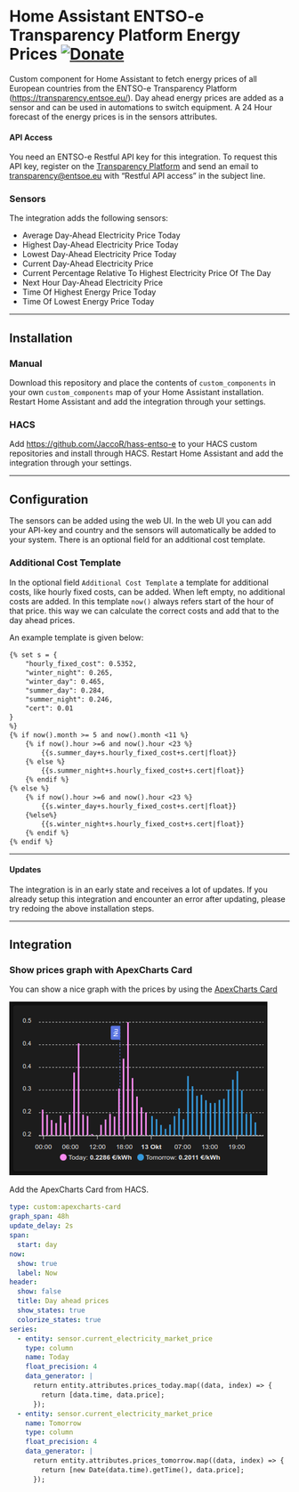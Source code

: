 # Home Assistant ENTSO-e Transparency Platform Energy Prices [![Donate](https://img.shields.io/badge/Donate-PayPal-green.svg)](https://www.paypal.com/donate/?hosted_button_id=J6LK5FLATEUNC)
Custom component for Home Assistant to fetch energy prices of all European countries from the ENTSO-e Transparency Platform (https://transparency.entsoe.eu/).
Day ahead energy prices are added as a sensor and can be used in automations to switch equipment. A 24 Hour forecast of the energy prices is in the sensors attributes.

#### API Access
You need an ENTSO-e Restful API key for this integration. To request this API key, register on the [Transparency Platform](https://transparency.entsoe.eu/) and send an email to transparency@entsoe.eu with “Restful API access” in the subject line.

### Sensors
The integration adds the following sensors:
- Average Day-Ahead Electricity Price Today
- Highest Day-Ahead Electricity Price Today
- Lowest Day-Ahead Electricity Price Today
- Current Day-Ahead Electricity Price
- Current Percentage Relative To Highest Electricity Price Of The Day
- Next Hour Day-Ahead Electricity Price
- Time Of Highest Energy Price Today
- Time Of Lowest Energy Price Today

------
## Installation

### Manual
Download this repository and place the contents of `custom_components` in your own `custom_components` map of your Home Assistant installation. Restart Home Assistant and add the integration through your settings. 

### HACS

Add https://github.com/JaccoR/hass-entso-e to your HACS custom repositories and install through HACS. Restart Home Assistant and add the integration through your settings. 

------
## Configuration

The sensors can be added using the web UI. In the web UI you can add your API-key and country and the sensors will automatically be added to your system. There is an optional field for an additional cost template.

### Additional Cost Template

In the optional field `Additional Cost Template` a template for additional costs, like hourly fixed costs, can be added. When left empty, no additional costs are added.
In this template `now()` always refers start of the hour of that price. this way we can calculate the correct costs and add that to the day ahead prices. 

An example template is given below:
```
{% set s = {
    "hourly_fixed_cost": 0.5352,
    "winter_night": 0.265,
    "winter_day": 0.465,
    "summer_day": 0.284,
    "summer_night": 0.246,
    "cert": 0.01
}
%}
{% if now().month >= 5 and now().month <11 %}
    {% if now().hour >=6 and now().hour <23 %}
        {{s.summer_day+s.hourly_fixed_cost+s.cert|float}}
    {% else %}
        {{s.summer_night+s.hourly_fixed_cost+s.cert|float}}
    {% endif %}
{% else %}
    {% if now().hour >=6 and now().hour <23 %}
        {{s.winter_day+s.hourly_fixed_cost+s.cert|float}}
    {%else%}
        {{s.winter_night+s.hourly_fixed_cost+s.cert|float}}
    {% endif %}
{% endif %}
```
------


#### Updates

The integration is in an early state and receives a lot of updates. If you already setup this integration and encounter an error after updating, please try redoing the above installation steps. 

------
## Integration

### Show prices graph with ApexCharts Card

You can show a nice graph with the prices by using the [ApexCharts Card](https://github.com/RomRider/apexcharts-card)

![Prices graph](images/PriceGraph.png)

Add the ApexCharts Card from HACS.

```yaml
type: custom:apexcharts-card
graph_span: 48h
update_delay: 2s
span:
  start: day
now:
  show: true
  label: Now
header:
  show: false
  title: Day ahead prices
  show_states: true
  colorize_states: true
series:
  - entity: sensor.current_electricity_market_price
    type: column
    name: Today
    float_precision: 4
    data_generator: |
      return entity.attributes.prices_today.map((data, index) => {
        return [data.time, data.price];
      });
  - entity: sensor.current_electricity_market_price
    name: Tomorrow
    type: column
    float_precision: 4
    data_generator: |
      return entity.attributes.prices_tomorrow.map((data, index) => {
        return [new Date(data.time).getTime(), data.price];
      });
```
